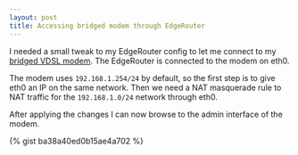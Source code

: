 ```yaml
---
layout: post
title: Accessing bridged modem through EdgeRouter
---
```


I needed a small tweak to my EdgeRouter config to let me connect to my [bridged VDSL modem](https://www.spark.co.nz/help/internet-data/equipment/huawei/hg630b-gateway/setup-bridge-mode-huawei-hg630b/). The EdgeRouter is connected to the modem on eth0.

The modem uses `192.168.1.254/24` by default, so the first step is to give eth0 an IP on the same network. Then we need a NAT masquerade rule to NAT traffic for the `192.168.1.0/24` network through eth0. 

After applying the changes I can now browse to the admin interface of the modem.

{% gist ba38a40ed0b15ae4a702 %}
